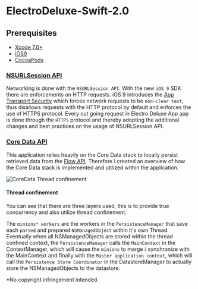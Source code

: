 # ElectroDeluxe-Swift-2.0


## Prerequisites

* [Xcode 7.0+](https://developer.apple.com/xcode/downloads/)
* [iOS9](https://developer.apple.com/xcode/downloads/)
* [CocoaPods](https://cocoapods.org)

### [NSURLSession API](https://developer.apple.com/library/ios/documentation/Foundation/Reference/NSURLSession_class/)

Networking is done with the `NSURLSession API`. With the new `iOS 9` SDK there are enforcements on HTTP requests.
iOS 9 introduces the [App Transport Security](https://developer.apple.com/library/prerelease/ios/technotes/App-Transport-Security-Technote/index.html#//apple_ref/doc/uid/TP40016240) which forces network requests to be `non-clear text`, thus disallows requests with the HTTP protocol by default
and enforces the use of HTTPS protocol. Every out going request in Electro Deluxe App app is done through the `HTTPS` protocol and thereby
adopting the additional changes and best practices on the usage of NSURLSession API.

### [Core Data API](https://developer.apple.com/library/mac/documentation/Cocoa/Conceptual/CoreData/Articles/cdBasics.html#//apple_ref/doc/uid/TP40001650-TP1)

This application relies heavily on the Core Data stack
to locally persist retrieved data from the [Flow API](https://flow-api.herokuapp.com). Therefore I created an overview of how the Core Data stack is implemented and utilized within the application.

![CoreData Thread confinement](http://i.imgur.com/RxHbRbD.jpg)

#### Thread confinement

You can see that there are three layers used, this is to provide true concurrency and also
utilize thread confinement.

The `minions* workers` are the workers in the `PersistenceManager` that save each `parsed`
and prepared `NSManagedObject` within it's own Thread. Eventually when all NSManagedObjects are stored within the thread confined context, the `PersistenceManager` calls the `MainContext` in the ContextManager, which will cause the `minions` to merge / synchronize with the MainContext and finally with the `Master application context`, which will call the `Persistence Store Coordinator` in the DatastoreManager to actually store the NSManagedObjects to the datastore.

*No copyright infringement intended.
